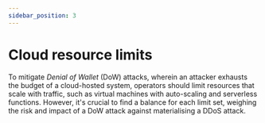 ```yaml
---
sidebar_position: 3
---
```


# Cloud resource limits

To mitigate _Denial of Wallet_ (DoW) attacks, wherein an attacker exhausts the budget of a cloud-hosted system, operators should limit resources that scale with traffic, such as virtual machines with auto-scaling and serverless functions.
However, it's crucial to find a balance for each limit set, weighing the risk and impact of a DoW attack against materialising a DDoS attack.
